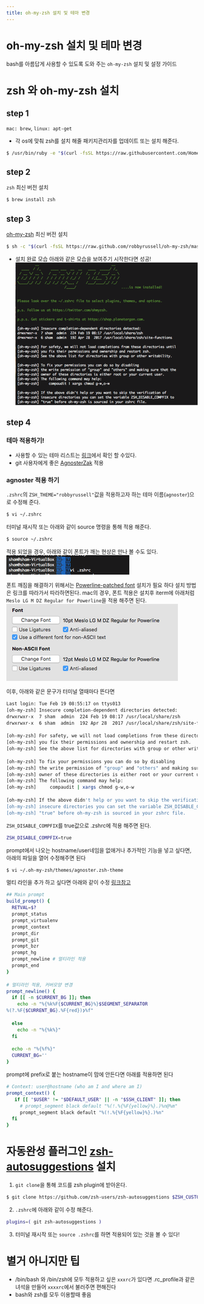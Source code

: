 ```yaml
---
title: oh-my-zsh 설치 및 테마 변경
---
```

# oh-my-zsh 설치 및 테마 변경
bash를 아름답게 사용할 수 있도록 도와 주는 `oh-my-zsh` 설치 및 설정 가이드

# zsh 와 oh-my-zsh 설치
## step 1
`mac: brew`, `linux: apt-get`
* 각 os에 맞춰 zsh를 설치 해줄 패키지관리자를 업데이트 또는 설치 해준다.

```bash
$ /usr/bin/ruby -e "$(curl -fsSL https://raw.githubusercontent.com/Homebrew/install/master/install)"
```

## step 2
`zsh` 최신 버전 설치
```bash
$ brew install zsh
```

## step 3
[oh-my-zsh](http://ohmyz.sh) 최신 버전 설치
```bash
$ sh -c "$(curl -fsSL https://raw.github.com/robbyrussell/oh-my-zsh/master/tools/install.sh)"
```

* 설치 완료 모습
아래와 같은 모습을 보여주기 시작한다면 성공!
![View](../images/posts/use-zsh/zsh-image1.png)


## step 4
### 테마 적용하기!
* 사용할 수 있는 테마 리스트는 [링크](https://github.com/robbyrussell/oh-my-zsh/wiki/External-themes)에서 확인 할 수있다.
* git 사용자에게 좋은 [AgnosterZak](https://github.com/robbyrussell/oh-my-zsh/wiki/External-themes#agnosterzak) 적용

### agnoster 적용 하기
`.zshrc`의 ```ZSH_THEME="robbyrussell"```값을 적용하고자 하는 테마 이름(`agnoster`)으로 수정해 준다.
```bash
$ vi ~/.zshrc
```

터미널 재시작 또는 아래와 같이 source 명령을 통해 적용 해준다.
```bash
$ source ~/.zshrc
```

적용 되었을 경우, 아래와 같이 폰트가 깨는 현상은 만나 볼 수도 있다.
![View](../images/posts/use-zsh/zsh-image2.png)

폰트 깨짐을 해결하기 위해서는 [Powerline-patched font](https://gist.github.com/agnoster/3712874) 설치가 필요 하다
설치 방법은 링크를 따라가서 따라하면된다.
mac의 경우, 폰트 적용은 설치후 iterm에 아래처럼 `Meslo LG M DZ Regular for Powerline`을 적용 해주면 된다.
![View](../images/posts/use-zsh/zsh-image3.png)


이후, 아래와 같은 문구가 터미널 열때마다 뜬다면
```bash
Last login: Tue Feb 19 08:55:17 on ttys013
[oh-my-zsh] Insecure completion-dependent directories detected:
drwxrwxr-x  7 sham  admin  224 Feb 19 08:17 /usr/local/share/zsh
drwxrwxr-x  6 sham  admin  192 Apr 28  2017 /usr/local/share/zsh/site-functions

[oh-my-zsh] For safety, we will not load completions from these directories until
[oh-my-zsh] you fix their permissions and ownership and restart zsh.
[oh-my-zsh] See the above list for directories with group or other writability.

[oh-my-zsh] To fix your permissions you can do so by disabling
[oh-my-zsh] the write permission of "group" and "others" and making sure that the
[oh-my-zsh] owner of these directories is either root or your current user.
[oh-my-zsh] The following command may help:
[oh-my-zsh]     compaudit | xargs chmod g-w,o-w

[oh-my-zsh] If the above didn't help or you want to skip the verification of
[oh-my-zsh] insecure directories you can set the variable ZSH_DISABLE_COMPFIX to
[oh-my-zsh] "true" before oh-my-zsh is sourced in your zshrc file.
```


`ZSH_DISABLE_COMPFIX`를 true값으로 .zshrc에 적용 해주면 된다.
```bash
ZSH_DISABLE_COMPFIX=true 
```

prompt에서 나오는 hostname/user네임을 없애거나 추가적인 기능을 넣고 싶다면, 아래의 파일을 열어 수정해주면 된다
```bash 
$ vi ~/.oh-my-zsh/themes/agnoster.zsh-theme
```

멀티 라인을 추가 하고 싶다면 아래와 같이 수정 [링크참고](http://totuworld.github.io/2016/04/08/zsh2line/)
```bash
## Main prompt
build_prompt() {
  RETVAL=$?
  prompt_status
  prompt_virtualenv
  prompt_context
  prompt_dir
  prompt_git
  prompt_bzr
  prompt_hg
  prompt_newline # 멀티라인 적용
  prompt_end
}

# 멀티라인 적용, 커버모양 변경
prompt_newline() {
  if [[ -n $CURRENT_BG ]]; then
    echo -n "%{%k%F{$CURRENT_BG}%}$SEGMENT_SEPARATOR
%(?.%F{$CURRENT_BG}.%F{red})❯%f"

  else
    echo -n "%{%k%}"
  fi

  echo -n "%{%f%}"
  CURRENT_BG=''
}
```

prompt에 prefix로 붙는 hostname이 맘에 안든다면 아래를 적용하면 된다
```bash
# Context: user@hostname (who am I and where am I)
prompt_context() {
   if [[ "$USER" != "$DEFAULT_USER" || -n "$SSH_CLIENT" ]]; then
     # prompt_segment black default "%(!.%{%F{yellow}%}.)%n@%m"
     prompt_segment black default "%(!.%{%F{yellow}%}.)%n"
  fi
}
```

# 자동완성 플러그인 [zsh-autosuggestions](https://github.com/zsh-users/zsh-autosuggestions) 설치
1. `git clone`을 통해 코드를 zsh plugin에 받아온다.
```bash
$ git clone https://github.com/zsh-users/zsh-autosuggestions $ZSH_CUSTOM/plugins/zsh-autosuggestions
```
2. `.zshrc`에 아래와 같이 수정 해준다.
```bash
plugins=( git zsh-autosuggestions )
```

3. 터미널 재시작 또는 `source .zshrc`를 하면 적용되어 있는 것을 볼 수 있다!
# 별거 아니지만 팁
* /bin/bash 와 /bin/zsh에 모두 적용하고 싶은 `xxxrc`가 있다면 .rc_profile과 같은 녀석을 만들어 `xxxxrc`에서 불러주면 편해진다
* bash와 zsh를 모두 이용할때 좋음